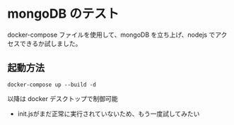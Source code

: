 # mongoDB のテスト

docker-compose ファイルを使用して、mongoDB を立ち上げ、nodejs でアクセスできるか試しました。

## 起動方法

`docker-compose up --build -d`

以降は docker デスクトップで制御可能

- init.jsがまだ正常に実行されていないため、もう一度試してみたい
